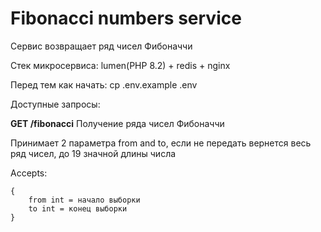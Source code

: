 # Fibonacci numbers service

Сервис возвращает ряд чисел Фибоначчи

Стек микросервиса: lumen(PHP 8.2) + redis + nginx

Перед тем как начать: cp .env.example .env

Доступные запросы:

**GET /fibonacci**
Получение ряда чисел Фибоначчи

Принимает 2 параметра from and to, если не передать вернется весь ряд чисел, до 19 значной длины числа

Accepts:
```
{
    from int = начало выборки
    to int = конец выборки
}
```
